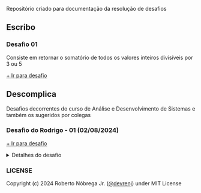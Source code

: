 Repositório criado para documentação da resolução de desafios

## Escribo

### Desafio 01

Consiste em retornar o somatório de todos os valores inteiros divisíveis por 3 ou 5

[+ Ir para desafio](Escribo/DESAFIO.md)
## Descomplica

Desafios decorrentes do curso de Análise e Desenvolvimento de Sistemas e também os sugeridos por colegas

### Desafio do Rodrigo - 01 (02/08/2024)

[+ Ir para desafio](Descomplica/DesafioRodrigo.html)

<details>
<summary>Detalhes do desafio</summary>
Pessoal vou lançar um desafio nível iniciante aqui pra galera treinar (não vale consultar o chatgpt, somente a documentação oficial, valendo?
<br><br>
<ul>
<li>Crie uma caixa de texto onde o usuário coloca um comentário qualquer.</li>
<li>O cometário que tiver até 20 caracteres será exibido na tela</li>
<li>Se o cometário ultrapassar 20 caracteres, a tela deverá exibir a frase "O seu comentário ultrapassou o texto em (x) caracteres.</li>
<li>Onde x é o número de caracteres acima de 20.</li>
<ul>
<br>
</details>

### LICENSE

Copyright (c) 2024 Roberto Nóbrega Jr. ([@devrenj](https://www.github.com/devrenj)) under MIT License
